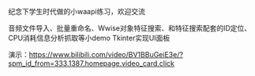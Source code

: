 纪念下学生时代做的小waapi练习，欢迎交流

音频文件导入、批量重命名、Wwise对象特征搜索、和特征搜索配套的ID定位、CPU消耗信息分析抓取等小demo
Tkinter实现UI面板

演示：https://www.bilibili.com/video/BV1BBuGeiE3e/?spm_id_from=333.1387.homepage.video_card.click
